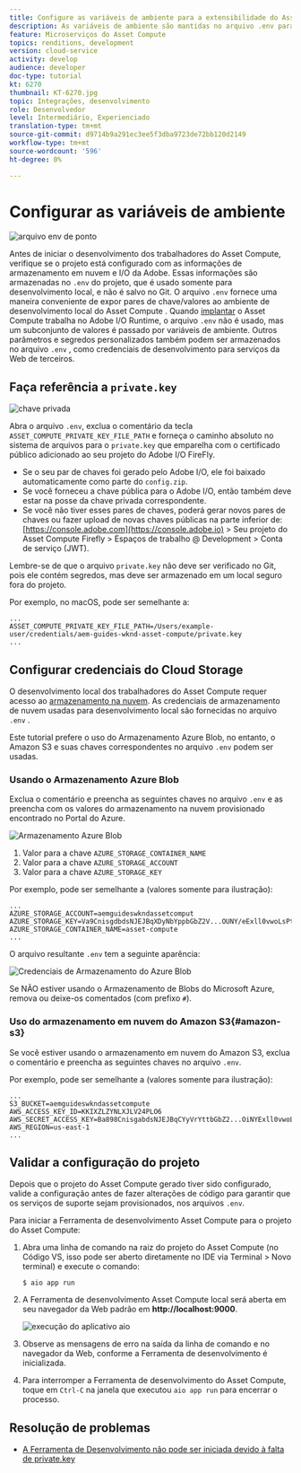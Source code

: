```yaml
---
title: Configure as variáveis de ambiente para a extensibilidade do Asset Compute
description: As variáveis de ambiente são mantidas no arquivo .env para desenvolvimento local e são usadas para fornecer credenciais do Adobe I/O e credenciais de armazenamento de nuvem necessárias para o desenvolvimento local.
feature: Microserviços do Asset Compute
topics: renditions, development
version: cloud-service
activity: develop
audience: developer
doc-type: tutorial
kt: 6270
thumbnail: KT-6270.jpg
topic: Integrações, desenvolvimento
role: Desenvolvedor
level: Intermediário, Experienciado
translation-type: tm+mt
source-git-commit: d9714b9a291ec3ee5f3dba9723de72bb120d2149
workflow-type: tm+mt
source-wordcount: '596'
ht-degree: 0%

---
```



# Configurar as variáveis de ambiente

![arquivo env de ponto](assets/environment-variables/dot-env-file.png)

Antes de iniciar o desenvolvimento dos trabalhadores do Asset Compute, verifique se o projeto está configurado com as informações de armazenamento em nuvem e I/O da Adobe. Essas informações são armazenadas no `.env` do projeto, que é usado somente para desenvolvimento local, e não é salvo no Git. O arquivo `.env` fornece uma maneira conveniente de expor pares de chave/valores ao ambiente de desenvolvimento local do Asset Compute . Quando [implantar](../deploy/runtime.md) o Asset Compute trabalha no Adobe I/O Runtime, o arquivo `.env` não é usado, mas um subconjunto de valores é passado por variáveis de ambiente. Outros parâmetros e segredos personalizados também podem ser armazenados no arquivo `.env` , como credenciais de desenvolvimento para serviços da Web de terceiros.

## Faça referência a `private.key`

![chave privada](assets/environment-variables/private-key.png)

Abra o arquivo `.env`, exclua o comentário da tecla `ASSET_COMPUTE_PRIVATE_KEY_FILE_PATH` e forneça o caminho absoluto no sistema de arquivos para o `private.key` que emparelha com o certificado público adicionado ao seu projeto do Adobe I/O FireFly.

+ Se o seu par de chaves foi gerado pelo Adobe I/O, ele foi baixado automaticamente como parte do `config.zip`.
+ Se você forneceu a chave pública para o Adobe I/O, então também deve estar na posse da chave privada correspondente.
+ Se você não tiver esses pares de chaves, poderá gerar novos pares de chaves ou fazer upload de novas chaves públicas na parte inferior de:
   [https://console.adobe.com](https://console.adobe.io) > Seu projeto do Asset Compute Firefly > Espaços de trabalho @ Development > Conta de serviço (JWT).

Lembre-se de que o arquivo `private.key` não deve ser verificado no Git, pois ele contém segredos, mas deve ser armazenado em um local seguro fora do projeto.

Por exemplo, no macOS, pode ser semelhante a:

```
...
ASSET_COMPUTE_PRIVATE_KEY_FILE_PATH=/Users/example-user/credentials/aem-guides-wknd-asset-compute/private.key
...
```

## Configurar credenciais do Cloud Storage

O desenvolvimento local dos trabalhadores do Asset Compute requer acesso ao [armazenamento na nuvem](../set-up/accounts-and-services.md#cloud-storage). As credenciais de armazenamento de nuvem usadas para desenvolvimento local são fornecidas no arquivo `.env` .

Este tutorial prefere o uso do Armazenamento Azure Blob, no entanto, o Amazon S3 e suas chaves correspondentes no arquivo `.env` podem ser usadas.

### Usando o Armazenamento Azure Blob

Exclua o comentário e preencha as seguintes chaves no arquivo `.env` e as preencha com os valores do armazenamento na nuvem provisionado encontrado no Portal do Azure.

![Armazenamento Azure Blob](./assets/environment-variables/azure-portal-credentials.png)

1. Valor para a chave `AZURE_STORAGE_CONTAINER_NAME`
1. Valor para a chave `AZURE_STORAGE_ACCOUNT`
1. Valor para a chave `AZURE_STORAGE_KEY`

Por exemplo, pode ser semelhante a (valores somente para ilustração):

```
...
AZURE_STORAGE_ACCOUNT=aemguideswkndassetcomput
AZURE_STORAGE_KEY=Va9CnisgdbdsNJEJBqXDyNbYppbGbZ2V...OUNY/eExll0vwoLsPt/OvbM+B7pkUdpEe7zJhg==
AZURE_STORAGE_CONTAINER_NAME=asset-compute
...
```

O arquivo resultante `.env` tem a seguinte aparência:

![Credenciais de Armazenamento do Azure Blob](assets/environment-variables/cloud-storage-credentials.png)

Se NÃO estiver usando o Armazenamento de Blobs do Microsoft Azure, remova ou deixe-os comentados (com prefixo `#`).

### Uso do armazenamento em nuvem do Amazon S3{#amazon-s3}

Se você estiver usando o armazenamento em nuvem do Amazon S3, exclua o comentário e preencha as seguintes chaves no arquivo `.env`.

Por exemplo, pode ser semelhante a (valores somente para ilustração):

```
...
S3_BUCKET=aemguideswkndassetcompute
AWS_ACCESS_KEY_ID=KKIXZLZYNLXJLV24PLO6
AWS_SECRET_ACCESS_KEY=Ba898CnisgabdsNJEJBqCYyVrYttbGbZ2...OiNYExll0vwoLsPtOv
AWS_REGION=us-east-1
...
```

## Validar a configuração do projeto

Depois que o projeto do Asset Compute gerado tiver sido configurado, valide a configuração antes de fazer alterações de código para garantir que os serviços de suporte sejam provisionados, nos arquivos `.env`.

Para iniciar a Ferramenta de desenvolvimento Asset Compute para o projeto do Asset Compute:

1. Abra uma linha de comando na raiz do projeto do Asset Compute (no Código VS, isso pode ser aberto diretamente no IDE via Terminal > Novo terminal) e execute o comando:

   ```
   $ aio app run
   ```

1. A Ferramenta de desenvolvimento Asset Compute local será aberta em seu navegador da Web padrão em __http://localhost:9000__.

   ![execução do aplicativo aio](assets/environment-variables/aio-app-run.png)

1. Observe as mensagens de erro na saída da linha de comando e no navegador da Web, conforme a Ferramenta de desenvolvimento é inicializada.
1. Para interromper a Ferramenta de desenvolvimento do Asset Compute, toque em `Ctrl-C` na janela que executou `aio app run` para encerrar o processo.

## Resolução de problemas

+ [A Ferramenta de Desenvolvimento não pode ser iniciada devido à falta de private.key](../troubleshooting.md#missing-private-key)
